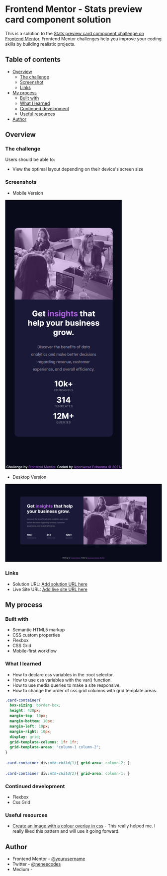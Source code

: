 # Frontend Mentor - Stats preview card component solution

This is a solution to the [Stats preview card component challenge on Frontend Mentor](https://www.frontendmentor.io/challenges/stats-preview-card-component-8JqbgoU62). Frontend Mentor challenges help you improve your coding skills by building realistic projects.

## Table of contents

- [Overview](#overview)
  - [The challenge](#the-challenge)
  - [Screenshot](#screenshot)
  - [Links](#links)
- [My process](#my-process)
  - [Built with](#built-with)
  - [What I learned](#what-i-learned)
  - [Continued development](#continued-development)
  - [Useful resources](#useful-resources)
- [Author](#author)


## Overview

### The challenge

Users should be able to:

- View the optimal layout depending on their device's screen size

### Screenshots

- Mobile Version

![](./images/screenshot-mobile.png)


- Desktop Version

![](./images/screenshot-desktop.png)


### Links

- Solution URL: [Add solution URL here](https://your-solution-url.com)
- Live Site URL: [Add live site URL here](https://your-live-site-url.com)

## My process

### Built with

- Semantic HTML5 markup
- CSS custom properties
- Flexbox
- CSS Grid
- Mobile-first workflow


### What I learned

- How to declare css variables in the :root selector.
- How to use css variables with the var() function.
- How to use media queries to make a site responsive.
- How to change the order of css grid columns with grid template areas.


```css
.card-container{
  box-sizing: border-box;
  height: 420px;
  margin-top: 10px;
  margin-bottom: 10px;
  margin-left: 10px;
  margin-right: 10px;
  display: grid;
  grid-template-columns: 1fr 1fr;
  grid-template-areas: "column-1 column-2";
}

.card-container div:nth-child(1){ grid-area: column-2; }

.card-container div:nth-child(2){ grid-area: column-1; }
```

### Continued development

- Flexbox
- Css Grid


### Useful resources

- [Create an image with a colour overlay in css](https://dev.to/ellen_dev/two-ways-to-achieve-an-image-colour-overlay-with-css-eio) - This really helped me. I really liked this pattern and will use it going forward.


## Author

- Frontend Mentor - [@yourusername](https://www.frontendmentor.io/profile/yourusername)
- Twitter - [@neneecodes](https://www.twitter.com/neneecodes)
- Medium - 
